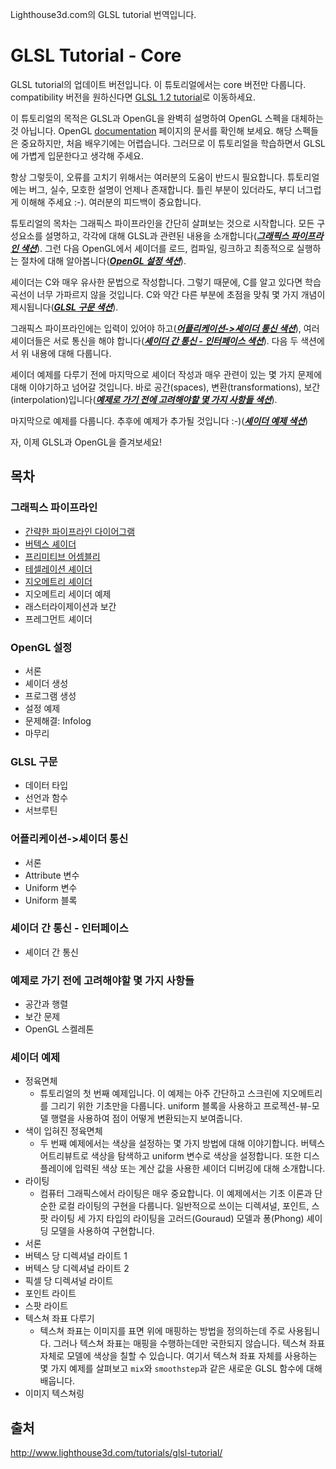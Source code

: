 Lighthouse3d.com의 GLSL tutorial 번역입니다.

# GLSL Tutorial - Core

GLSL tutorial의 업데이트 버전입니다. 이 튜토리얼에서는 core 버전만 다룹니다. compatibility 버전을 원하신다면 [GLSL 1.2 tutorial](http://www.lighthouse3d.com/tutorials/glsl-12-tutorial/)로 이동하세요.

이 튜토리얼의 목적은 GLSL과 OpenGL을 완벽히 설명하여 OpenGL 스펙을 대체하는 것 아닙니다. OpenGL [documentation](https://www.khronos.org/registry/OpenGL/index_gl.php) 페이지의 문서를 확인해 보세요. 해당 스펙들은 중요하지만, 처음 배우기에는 어렵습니다. 그러므로 이 튜토리얼을 학습하면서 GLSL에 가볍게 입문한다고 생각해 주세요.

항상 그렇듯이, 오류를 고치기 위해서는 여러분의 도움이 반드시 필요합니다. 튜토리얼에는 버그, 실수, 모호한 설명이 언제나 존재합니다. 틀린 부분이 있더라도, 부디 너그럽게 이해해 주세요 :-). 여러분의 피드백이 중요합니다.

튜토리얼의 목차는 그래픽스 파이프라인을 간단히 살펴보는 것으로 시작합니다. 모든 구성요소를 설명하고, 각각에 대해 GLSL과 관련된 내용을 소개합니다([**_그래픽스 파이프라인 색션_**](#그래픽스-파이프라인)). 그런 다음 OpenGL에서 셰이더를 로드, 컴파일, 링크하고 최종적으로 실행하는 절차에 대해 알아봅니다([**_OpenGL 설정 색션_**](#OpenGL-설정)).

셰이더는 C와 매우 유사한 문법으로 작성합니다. 그렇기 때문에, C를 알고 있다면 학습 곡선이 너무 가파르지 않을 것입니다. C와 약간 다른 부분에 초점을 맞춰 몇 가지 개념이 제시됩니다([**_GLSL 구문 색션_**](#GLSL-구문)).

그래픽스 파이프라인에는 입력이 있어야 하고([**_어플리케이션->셰이더 통신 색션_**](#어플리케이션-셰이더-통신)), 여러 셰이더들은 서로 통신을 해야 합니다([**_셰이더 간 통신 - 인터페이스 색션_**](#셰이더-간-통신---인터페이스)).
다음 두 색션에서 위 내용에 대해 다룹니다.

셰이더 예제를 다루기 전에 마지막으로 셰이더 작성과 매우 관련이 있는 몇 가지 문제에 대해 이야기하고 넘어갈 것입니다. 바로 공간(spaces), 변환(transformations), 보간(interpolation)입니다([**_예제로 가기 전에 고려해야할 몇 가지 사항들 색션_**](#예제로-가기-전에-고려해야할-몇-가지-사항들)).

마지막으로 예제를 다룹니다. 추후에 예제가 추가될 것입니다 :-)([**_셰이더 예제 색션_**](#셰이더-예제))

자, 이제 GLSL과 OpenGL을 즐겨보세요!

## 목차

### 그래픽스 파이프라인

- [간략한 파이프라인 다이어그램](./tutorials/01_pipeline/01_pipeline.md)
- [버텍스 셰이더](./tutorials/02_vertex_shader/02_vertex_shader.md)
- [프리미티브 어셈블리](./tutorials/03_primitive_assembly/03_primitive_assembly.md)
- [테셀레이션 셰이더](./tutorials/04_tessellation/04_tessellation.md)
- [지오메트리 셰이더](./tutorials/05_geometry_shader/05_geometry_shader.md)
- 지오메트리 세이더 예제
- 래스터라이제이션과 보간
- 프레그먼트 셰이더

### OpenGL 설정

- 서론
- 셰이더 생성
- 프로그램 생성
- 설정 예제
- 문제해결: Infolog
- 마무리

### GLSL 구문

- 데이터 타입
- 선언과 함수
- 서브루틴

### 어플리케이션->셰이더 통신

- 서론
- Attribute 변수
- Uniform 변수
- Uniform 블록

### 셰이더 간 통신 - 인터페이스

- 셰이더 간 통신

### 예제로 가기 전에 고려해야할 몇 가지 사항들

- 공간과 행렬
- 보간 문제
- OpenGL 스켈레톤

### 셰이더 예제

- 정육면체
  - 튜토리얼의 첫 번째 예제입니다. 이 예제는 아주 간단하고 스크린에 지오메트리를 그리기 위한 기초만을 다룹니다. uniform 블록을 사용하고 프로젝션-뷰-모델 행렬을 사용하여 점이 어떻게 변환되는지 보여줍니다.
- 색이 입혀진 정육면체
  - 두 번째 예제에서는 색상을 설정하는 몇 가지 방법에 대해 이야기합니다. 버텍스 어트리뷰트로 색상을 탐색하고 uniform 변수로 색상을 설정합니다. 또한 디스플레이에 입력된 색상 또는 계산 값을 사용한 셰이더 디버깅에 대해 소개합니다.
- 라이팅
  - 컴퓨터 그래픽스에서 라이팅은 매우 중요합니다. 이 예제에서는 기초 이론과 단순한 로컬 라이팅의 구현을 다룹니다. 일반적으로 쓰이는 디렉셔널, 포인트, 스팟 라이팅 세 가지 타입의 라이팅을 고러드(Gouraud) 모델과 퐁(Phong) 셰이딩 모델을 사용하여 구현합니다.
- 서론
- 버텍스 당 디렉셔널 라이트 1
- 버텍스 당 디렉셔널 라이트 2
- 픽셀 당 디렉셔널 라이트
- 포인트 라이트
- 스팟 라이트
- 텍스쳐 좌표 다루기
  - 텍스쳐 좌표는 이미지를 표면 위에 매핑하는 방법을 정의하는데 주로 사용됩니다. 그러나 텍스쳐 좌표는 매핑을 수행하는데만 국한되지 않습니다. 텍스쳐 좌표 자체로 모델에 색상을 칠할 수 있습니다. 여기서 텍스쳐 좌표 자체를 사용하는 몇 가지 예제를 살펴보고 `mix`와 `smoothstep`과 같은 새로운 GLSL 함수에 대해 배웁니다.
- 이미지 텍스쳐링

## 출처

http://www.lighthouse3d.com/tutorials/glsl-tutorial/
